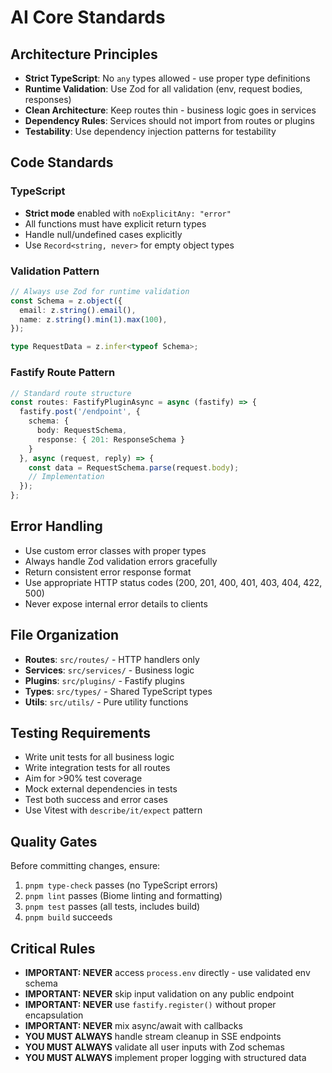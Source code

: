 # AI Core Standards

## Architecture Principles

- **Strict TypeScript**: No `any` types allowed - use proper type definitions
- **Runtime Validation**: Use Zod for all validation (env, request bodies, responses)
- **Clean Architecture**: Keep routes thin - business logic goes in services
- **Dependency Rules**: Services should not import from routes or plugins
- **Testability**: Use dependency injection patterns for testability

## Code Standards

### TypeScript
- **Strict mode** enabled with `noExplicitAny: "error"`
- All functions must have explicit return types
- Handle null/undefined cases explicitly
- Use `Record<string, never>` for empty object types

### Validation Pattern
```typescript
// Always use Zod for runtime validation
const Schema = z.object({
  email: z.string().email(),
  name: z.string().min(1).max(100),
});

type RequestData = z.infer<typeof Schema>;
```

### Fastify Route Pattern
```typescript
// Standard route structure
const routes: FastifyPluginAsync = async (fastify) => {
  fastify.post('/endpoint', {
    schema: {
      body: RequestSchema,
      response: { 201: ResponseSchema }
    }
  }, async (request, reply) => {
    const data = RequestSchema.parse(request.body);
    // Implementation
  });
};
```

## Error Handling
- Use custom error classes with proper types
- Always handle Zod validation errors gracefully
- Return consistent error response format
- Use appropriate HTTP status codes (200, 201, 400, 401, 403, 404, 422, 500)
- Never expose internal error details to clients

## File Organization
- **Routes**: `src/routes/` - HTTP handlers only
- **Services**: `src/services/` - Business logic
- **Plugins**: `src/plugins/` - Fastify plugins
- **Types**: `src/types/` - Shared TypeScript types
- **Utils**: `src/utils/` - Pure utility functions

## Testing Requirements
- Write unit tests for all business logic
- Write integration tests for all routes
- Aim for >90% test coverage
- Mock external dependencies in tests
- Test both success and error cases
- Use Vitest with `describe/it/expect` pattern

## Quality Gates
Before committing changes, ensure:
1. `pnpm type-check` passes (no TypeScript errors)
2. `pnpm lint` passes (Biome linting and formatting)
3. `pnpm test` passes (all tests, includes build)
4. `pnpm build` succeeds

## Critical Rules
- **IMPORTANT: NEVER** access `process.env` directly - use validated env schema
- **IMPORTANT: NEVER** skip input validation on any public endpoint  
- **IMPORTANT: NEVER** use `fastify.register()` without proper encapsulation
- **IMPORTANT: NEVER** mix async/await with callbacks
- **YOU MUST ALWAYS** handle stream cleanup in SSE endpoints
- **YOU MUST ALWAYS** validate all user inputs with Zod schemas
- **YOU MUST ALWAYS** implement proper logging with structured data